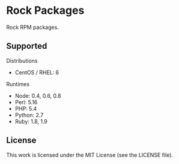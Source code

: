 Rock Packages
=============

Rock RPM packages.

## Supported

Distributions

 * CentOS / RHEL: 6

Runtimes

  * Node: 0.4, 0.6, 0.8
  * Perl: 5.16
  * PHP: 5.4
  * Python: 2.7
  * Ruby: 1.8, 1.9

## License

This work is licensed under the MIT License (see the LICENSE file).
